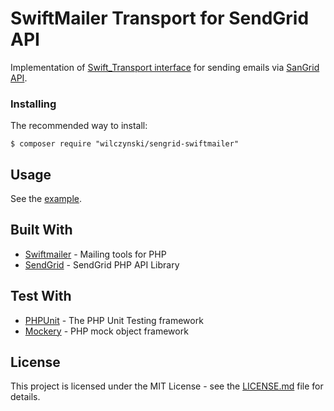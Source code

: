 # SwiftMailer Transport for SendGrid API

Implementation of [Swift_Transport interface](https://github.com/swiftmailer/swiftmailer/blob/master/lib/classes/Swift/Transport.php) for sending emails via [SanGrid API](https://sendgrid.com/docs/API_Reference/Web_API_v3/Mail/index.html).

### Installing

The recommended way to install:

```
$ composer require "wilczynski/sengrid-swiftmailer"
```
## Usage

See the [example](examples/example.php).

## Built With

* [Swiftmailer](https://github.com/swiftmailer/swiftmailer) - Mailing tools for PHP
* [SendGrid](https://github.com/sendgrid/sendgrid-php) - SendGrid PHP API Library

## Test With

* [PHPUnit](https://github.com/sebastianbergmann/phpunit) - The PHP Unit Testing framework
* [Mockery](https://github.com/mockery/mockery) - PHP mock object framework

## License

This project is licensed under the MIT License - see the [LICENSE.md](LICENSE.md) file for details.
